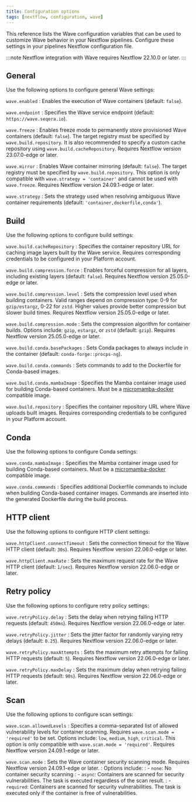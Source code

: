 ```yaml
---
title: Configuration options
tags: [nextflow, configuration, wave]
---
```


This reference lists the Wave configuration variables that can be used to customize Wave behavior in your Nextflow pipelines. Configure these settings in your pipelines Nextflow configuration file.

:::note
Nextflow integration with Wave requires Nextflow 22.10.0 or later.
:::

## General

Use the following options to configure general Wave settings:

`wave.enabled`
: Enables the execution of Wave containers (default: `false`).

`wave.endpoint`
: Specifies the Wave service endpoint (default: `https://wave.seqera.io`).

`wave.freeze`
: Enables freeze mode to permanently store provisioned Wave containers (default: `false`).
  The target registry must be specified by `wave.build.repository`.
  It is also recommended to specify a custom cache repository using `wave.build.cacheRepository`.
  Requires Nextflow version 23.07.0-edge or later.

`wave.mirror`
: Enables Wave container mirroring (default: `false`).
  The target registry must be specified by `wave.build.repository`.
  This option is only compatible with `wave.strategy = 'container'` and cannot be used with `wave.freeze`.
  Requires Nextflow version 24.09.1-edge or later.

`wave.strategy`
: Sets the strategy used when resolving ambiguous Wave container requirements (default: `'container,dockerfile,conda'`).

## Build

Use the following options to configure build settings:

`wave.build.cacheRepository`
: Specifies the container repository URL for caching image layers built by the Wave service.
  Requires corresponding credentials to be configured in your Platform account.

`wave.build.compression.force`
: Enables forceful compression for all layers, including existing layers (default: `false`).
  Requires Nextflow version 25.05.0-edge or later.

`wave.build.compression.level`
: Sets the compression level used when building containers. Valid ranges depend on compression type: 0-9 for `gzip/estargz`, 0-22 for `zstd`. Higher values provide better compression but slower build times.
  Requires Nextflow version 25.05.0-edge or later.

`wave.build.compression.mode`
: Sets the compression algorithm for container builds. Options include: `gzip`, `estargz`, or `zstd` (default: `gzip`).
  Requires Nextflow version 25.05.0-edge or later.

`wave.build.conda.basePackages`
: Sets Conda packages to always include in the container (default: `conda-forge::procps-ng`).

`wave.build.conda.commands`
: Sets commands to add to the Dockerfile for Conda-based images.

`wave.build.conda.mambaImage`
: Specifies the Mamba container image used for building Conda-based containers.
  Must be a [micromamba-docker](https://github.com/mamba-org/micromamba-docker) compatible image.

`wave.build.repository`
: Specifies the container repository URL where Wave uploads built images.
  Requires corresponding credentials to be configured in your Platform account.

## Conda

Use the following options to configure Conda settings:

`wave.conda.mambaImage`
: Specifies the Mamba container image used for building Conda-based containers.
  Must be a [micromamba-docker](https://github.com/mamba-org/micromamba-docker) compatible image.

`wave.conda.commands`
: Specifies additional Dockerfile commands to include when building Conda-based container images.
  Commands are inserted into the generated Dockerfile during the build process.

## HTTP client

Use the following options to configure HTTP client settings:

`wave.httpClient.connectTimeout`
: Sets the connection timeout for the Wave HTTP client  (default: `30s`).
  Requires Nextflow version 22.06.0-edge or later.

`wave.httpClient.maxRate`
: Sets the maximum request rate for the Wave HTTP client (default: `1/sec`).
  Requires Nextflow version 22.06.0-edge or later.

## Retry policy

Use the following options to configure retry policy settings:

`wave.retryPolicy.delay`
: Sets the delay when retrying failing HTTP requests (default: `450ms`).
  Requires Nextflow version 22.06.0-edge or later.

`wave.retryPolicy.jitter`
: Sets the jitter factor for randomly varying retry delays (default: `0.25`).
  Requires Nextflow version 22.06.0-edge or later.

`wave.retryPolicy.maxAttempts`
: Sets the maximum retry attempts for failing HTTP requests (default: `5`).
  Requires Nextflow version 22.06.0-edge or later.

`wave.retryPolicy.maxDelay`
: Sets the maximum delay when retrying failing HTTP requests (default: `90s`).
  Requires Nextflow version 22.06.0-edge or later.

## Scan

Use the following options to configure scan settings:

`wave.scan.allowedLevels`
: Specifies a comma-separated list of allowed vulnerability levels for container scanning. Requires `wave.scan.mode = 'required'` to be set.
  Options include: `low`, `medium`, `high`, `critical`.
  This option is only compatible with `wave.scan.mode = 'required'`.
  Requires Nextflow version 24.09.1-edge or later.

`wave.scan.mode`
: Sets the Wave container security scanning mode.
  Requires Nextflow version 24.09.1-edge or later.
: Options include:
: - `none`: No container security scanning
: - `async`: Containers are scanned for security vulnerabilities. The task is executed regardless of the scan result.
: - `required`: Containers are scanned for security vulnerabilities. The task is executed only if the container is free of vulnerabilities.
